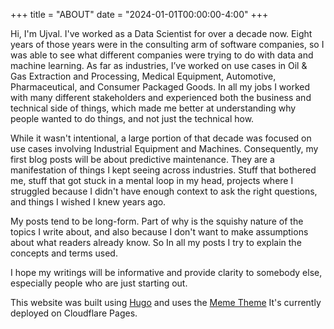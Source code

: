 +++
title = "ABOUT"
date = "2024-01-01T00:00:00-4:00"
+++

Hi, I'm Ujval. I've worked as a Data Scientist for over a decade now. Eight years of those years were in the consulting arm of software companies, so I was able to see what different companies were trying to do with data and machine learning. As far as industries, I’ve worked on use cases in Oil & Gas Extraction and Processing, Medical Equipment, Automotive, Pharmaceutical, and Consumer Packaged Goods. In all my jobs I worked with many different stakeholders and experienced both the business and technical side of things, which made me better at understanding why people wanted to do things, and not just the technical how. 

While it wasn't intentional, a large portion of that decade was focused on use cases involving Industrial Equipment and Machines. Consequently, my first blog posts will be about predictive maintenance. They are a manifestation of things I kept seeing across industries. Stuff that bothered me, stuff that got stuck in a mental loop in my head, projects where I struggled because I didn't have enough context to ask the right questions, and things I wished I knew years ago.

My posts tend to be long-form.  Part of why is the squishy nature of the topics I write about, and also because I don't want to make assumptions about what readers already know. So In all my posts I try to explain the concepts and terms used.

I hope my writings will be informative and provide clarity to somebody else, especially people who are just starting out.

This website was built using [Hugo](https://gohugo.io/) and uses the [Meme Theme](https://github.com/reuixiy/hugo-theme-meme)  It's currently deployed on Cloudflare Pages.
